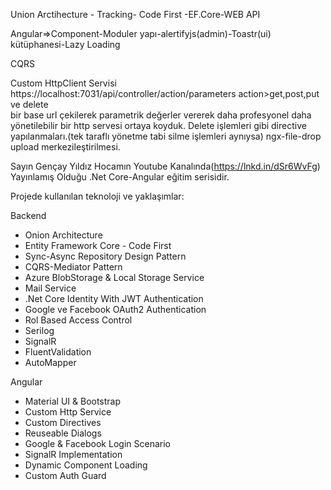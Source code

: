 Union Arctihecture - Tracking- Code First -EF.Core-WEB API

Angular=>Component-Moduler yapı-alertifyjs(admin)-Toastr(ui)  kütüphanesi-Lazy Loading


CQRS

 Custom HttpClient Servisi https://localhost:7031/api/controller/action/parameters
action>get,post,put ve delete 	
bir base url çekilerek  parametrik değerler vererek daha profesyonel daha yönetilebilir bir http servesi ortaya koyduk.
Delete işlemleri gibi directive yapılanmaları.(tek taraflı yönetme tabi silme işlemleri aynıysa)
ngx-file-drop upload merkezileştirilmesi.


Sayın Gençay Yıldız Hocamın Youtube Kanalında(https://lnkd.in/dSr6WvFg) Yayınlamış Olduğu .Net Core-Angular eğitim serisidir. 






Projede kullanılan teknoloji ve yaklaşımlar:

Backend
- Onion Architecture
- Entity Framework Core - Code First
- Sync-Async Repository Design Pattern
- CQRS-Mediator Pattern
- Azure BlobStorage & Local Storage Service
- Mail Service
- .Net Core Identity With JWT Authentication
- Google ve Facebook OAuth2 Authentication
- Rol Based Access Control 
- Serilog
- SignalR
- FluentValidation
- AutoMapper

Angular 
- Material UI & Bootstrap 
- Custom Http Service
- Custom Directives
- Reuseable Dialogs
- Google & Facebook Login Scenario
- SignalR Implementation
- Dynamic Component Loading
- Custom Auth Guard
